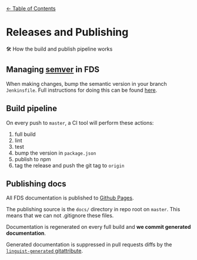 [&larr; Table of Contents](../CONTRIBUTING.md)

# Releases and Publishing
🛠 How the build and publish pipeline works

## Managing [semver](https://semver.org/) in FDS
When making changes, bump the semantic version in your branch `Jenkinsfile`.
Full instructions for doing this can be found [here](https://github.com/cbinsights/form-design-system/#versioningpublishing).


## Build pipeline
On every push to `master`, a CI tool will perform these actions:

1. full build
2. lint
3. test
4. bump the version in `package.json`
5. publish to npm
6. tag the release and push the git tag to `origin`


## Publishing docs
All FDS documentation is published to [Github Pages](https://pages.github.com/).

The publishing source is the `docs/` directory in repo root on `master`. This means that
we can not .gitignore these files.

Documentation is regenerated on every full build and **we commit generated documentation**.

Generated documentation is suppressed in pull requests diffs by the [`linguist-generated` gitattribute](https://help.github.com/en/articles/customizing-how-changed-files-appear-on-github).
